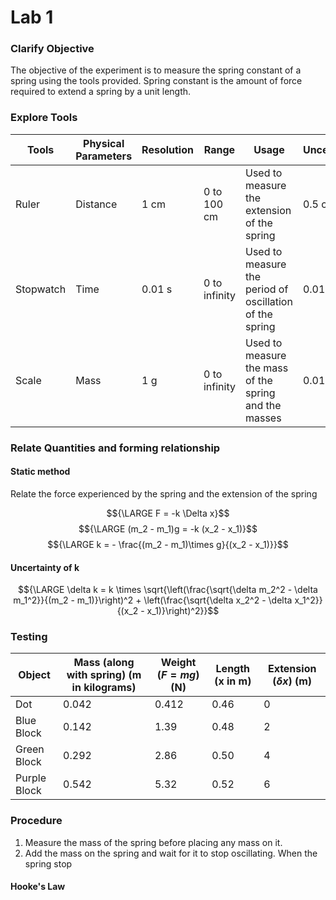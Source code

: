 # Lab 1

### Clarify Objective

The objective of the experiment is to measure the spring constant of a spring using the tools provided. Spring constant is the amount of force required to extend a spring by a unit length.

### Explore Tools

| Tools     | Physical Parameters | Resolution | Range         | Usage                                                   | Uncertainty |
| --------- | ------------------- | ---------- | ------------- | ------------------------------------------------------- | ----------- |
| Ruler     | Distance            | 1 cm       | 0 to 100 cm   | Used to measure the extension of the spring             | 0.5 cm      |
| Stopwatch | Time                | 0.01 s     | 0 to infinity | Used to measure the period of oscillation of the spring | 0.01 s      |
| Scale     | Mass                | 1 g        | 0 to infinity | Used to measure the mass of the spring and the masses   | 0.01 g      |

### Relate Quantities and forming relationship

#### Static method

Relate the force experienced by the spring and the extension of the spring

$${\LARGE F = -k \Delta x}$$
$${\LARGE (m_2 - m_1)g = -k (x_2 - x_1)}$$
$${\LARGE k = - \frac{(m_2 - m_1)\times g}{(x_2 - x_1)}}$$

#### Uncertainty of k

$${\LARGE \delta k =  k \times \sqrt{\left(\frac{\sqrt{\delta m_2^2 - \delta m_1^2}}{(m_2 - m_1)}\right)^2 + \left(\frac{\sqrt{\delta x_2^2 - \delta x_1^2}}{(x_2 - x_1)}\right)^2}}$$


### Testing

| Object       | Mass (along with spring) (m in kilograms) | Weight (${F = mg}$) (N) | Length  (x in m) | Extension (${\delta x}$) (m) | 
| ------------ | ----------------------------------------- | ----------------------- | ----------------- | -------------------------------- |
| Dot          | 0.042                                     | 0.412                   | 0.46                | 0                                |
| Blue Block   | 0.142                                     | 1.39                    | 0.48                | 2                                |
| Green Block  | 0.292                                     | 2.86                    | 0.50                | 4                                |
| Purple Block | 0.542                                     | 5.32                    | 0.52                | 6                                |

### Procedure

1. Measure the mass of the spring before placing any mass on it.
2. Add the mass on the spring and wait for it to stop oscillating. When the spring stop 



#### Hooke's Law